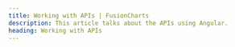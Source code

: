 ```yaml
---
title: Working with APIs | FusionCharts
description: This article talks about the APIs using Angular.
heading: Working with APIs
---
```


